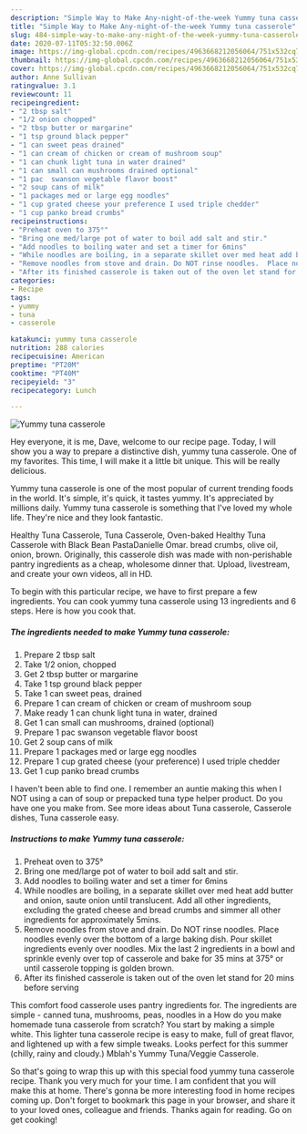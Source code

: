 ```yaml
---
description: "Simple Way to Make Any-night-of-the-week Yummy tuna casserole"
title: "Simple Way to Make Any-night-of-the-week Yummy tuna casserole"
slug: 484-simple-way-to-make-any-night-of-the-week-yummy-tuna-casserole
date: 2020-07-11T05:32:50.006Z
image: https://img-global.cpcdn.com/recipes/4963668212056064/751x532cq70/yummy-tuna-casserole-recipe-main-photo.jpg
thumbnail: https://img-global.cpcdn.com/recipes/4963668212056064/751x532cq70/yummy-tuna-casserole-recipe-main-photo.jpg
cover: https://img-global.cpcdn.com/recipes/4963668212056064/751x532cq70/yummy-tuna-casserole-recipe-main-photo.jpg
author: Anne Sullivan
ratingvalue: 3.1
reviewcount: 11
recipeingredient:
- "2 tbsp salt"
- "1/2 onion chopped"
- "2 tbsp butter or margarine"
- "1 tsp ground black pepper"
- "1 can sweet peas drained"
- "1 can cream of chicken or cream of mushroom soup"
- "1 can chunk light tuna in water drained"
- "1 can small can mushrooms drained optional"
- "1 pac  swanson vegetable flavor boost"
- "2 soup cans of milk"
- "1 packages med or large egg noodles"
- "1 cup grated cheese your preference I used triple chedder"
- "1 cup panko bread crumbs"
recipeinstructions:
- "Preheat oven to 375°"
- "Bring one med/large pot of water to boil add salt and stir."
- "Add noodles to boiling water and set a timer for 6mins"
- "While noodles are boiling, in a separate skillet over med heat add butter and onion, saute onion until translucent. Add all other ingredients, excluding the grated cheese and bread crumbs and simmer all other ingredients for approximately 5mins."
- "Remove noodles from stove and drain. Do NOT rinse noodles.  Place noodles evenly over the bottom of a large baking dish. Pour skillet ingredients evenly over noodles. Mix the last 2 ingredients in a bowl and sprinkle evenly over top of casserole and bake for 35 mins  at 375° or until casserole topping is golden brown."
- "After its finished casserole is taken out of the oven let stand for 20 mins before serving"
categories:
- Recipe
tags:
- yummy
- tuna
- casserole

katakunci: yummy tuna casserole 
nutrition: 288 calories
recipecuisine: American
preptime: "PT20M"
cooktime: "PT40M"
recipeyield: "3"
recipecategory: Lunch

---
```



![Yummy tuna casserole](https://img-global.cpcdn.com/recipes/4963668212056064/751x532cq70/yummy-tuna-casserole-recipe-main-photo.jpg)

Hey everyone, it is me, Dave, welcome to our recipe page. Today, I will show you a way to prepare a distinctive dish, yummy tuna casserole. One of my favorites. This time, I will make it a little bit unique. This will be really delicious.

Yummy tuna casserole is one of the most popular of current trending foods in the world. It's simple, it's quick, it tastes yummy. It's appreciated by millions daily. Yummy tuna casserole is something that I've loved my whole life. They're nice and they look fantastic.

Healthy Tuna Casserole, Tuna Casserole, Oven-baked Healthy Tuna Casserole with Black Bean PastaDanielle Omar. bread crumbs, olive oil, onion, brown. Originally, this casserole dish was made with non-perishable pantry ingredients as a cheap, wholesome dinner that. Upload, livestream, and create your own videos, all in HD.


To begin with this particular recipe, we have to first prepare a few ingredients. You can cook yummy tuna casserole using 13 ingredients and 6 steps. Here is how you cook that.

<!--inarticleads1-->

##### The ingredients needed to make Yummy tuna casserole:

1. Prepare 2 tbsp salt
1. Take 1/2 onion, chopped
1. Get 2 tbsp butter or margarine
1. Take 1 tsp ground black pepper
1. Take 1 can sweet peas, drained
1. Prepare 1 can cream of chicken or cream of mushroom soup
1. Make ready 1 can chunk light tuna in water, drained
1. Get 1 can small can mushrooms, drained (optional)
1. Prepare 1 pac  swanson vegetable flavor boost
1. Get 2 soup cans of milk
1. Prepare 1 packages med or large egg noodles
1. Prepare 1 cup grated cheese (your preference) I used triple chedder
1. Get 1 cup panko bread crumbs


I haven&#39;t been able to find one. I remember an auntie making this when I NOT using a can of soup or prepacked tuna type helper product. Do you have one you make from. See more ideas about Tuna casserole, Casserole dishes, Tuna casserole easy. 

<!--inarticleads2-->

##### Instructions to make Yummy tuna casserole:

1. Preheat oven to 375°
1. Bring one med/large pot of water to boil add salt and stir.
1. Add noodles to boiling water and set a timer for 6mins
1. While noodles are boiling, in a separate skillet over med heat add butter and onion, saute onion until translucent. Add all other ingredients, excluding the grated cheese and bread crumbs and simmer all other ingredients for approximately 5mins.
1. Remove noodles from stove and drain. Do NOT rinse noodles.  Place noodles evenly over the bottom of a large baking dish. Pour skillet ingredients evenly over noodles. Mix the last 2 ingredients in a bowl and sprinkle evenly over top of casserole and bake for 35 mins  at 375° or until casserole topping is golden brown.
1. After its finished casserole is taken out of the oven let stand for 20 mins before serving


This comfort food casserole uses pantry ingredients for. The ingredients are simple - canned tuna, mushrooms, peas, noodles in a How do you make homemade tuna casserole from scratch? You start by making a simple white. This lighter tuna casserole recipe is easy to make, full of great flavor, and lightened up with a few simple tweaks. Looks perfect for this summer (chilly, rainy and cloudy.) Mblah&#39;s Yummy Tuna/Veggie Casserole. 

So that's going to wrap this up with this special food yummy tuna casserole recipe. Thank you very much for your time. I am confident that you will make this at home. There's gonna be more interesting food in home recipes coming up. Don't forget to bookmark this page in your browser, and share it to your loved ones, colleague and friends. Thanks again for reading. Go on get cooking!
